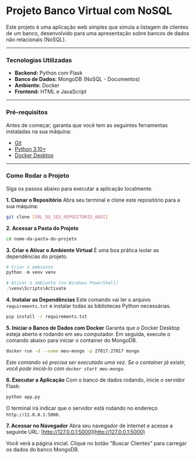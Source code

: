 # Projeto Banco Virtual com NoSQL

Este projeto é uma aplicação web simples que simula a listagem de clientes de um banco, desenvolvido para uma apresentação sobre bancos de dados não relacionais (NoSQL).

---

### Tecnologias Utilizadas

* **Backend:** Python com Flask
* **Banco de Dados:** MongoDB (NoSQL - Documentos)
* **Ambiente:** Docker
* **Frontend:** HTML e JavaScript

---

### Pré-requisitos

Antes de começar, garanta que você tem as seguintes ferramentas instaladas na sua máquina:
* [Git](https://git-scm.com/downloads)
* [Python 3.10+](https://www.python.org/downloads/)
* [Docker Desktop](https://www.docker.com/products/docker-desktop/)

---

### Como Rodar o Projeto

Siga os passos abaixo para executar a aplicação localmente.

**1. Clonar o Repositório**
Abra seu terminal e clone este repositório para a sua máquina:
```bash
git clone [URL_DO_SEU_REPOSITORIO_AQUI]
```

**2. Acessar a Pasta do Projeto**
```bash
cd nome-da-pasta-do-projeto
```

**3. Criar e Ativar o Ambiente Virtual**
É uma boa prática isolar as dependências do projeto.
```powershell
# Criar o ambiente
python -m venv venv

# Ativar o ambiente (no Windows PowerShell)
.\venv\Scripts\Activate
```

**4. Instalar as Dependências**
Este comando vai ler o arquivo `requirements.txt` e instalar todas as bibliotecas Python necessárias.
```bash
pip install -r requirements.txt
```

**5. Iniciar o Banco de Dados com Docker**
Garanta que o Docker Desktop esteja aberto e rodando em seu computador. Em seguida, execute o comando abaixo para iniciar o container do MongoDB.
```bash
docker run -d --name meu-mongo -p 27017:27017 mongo
```
*Este comando só precisa ser executado uma vez. Se o container já existir, você pode iniciá-lo com `docker start meu-mongo`.*

**6. Executar a Aplicação**
Com o banco de dados rodando, inicie o servidor Flask:
```bash
python app.py
```
O terminal irá indicar que o servidor está rodando no endereço `http://12.0.0.1:5000`.

**7. Acessar no Navegador**
Abra seu navegador de internet e acesse a seguinte URL:
[http://127.0.0.1:5000](http://127.0.0.1:5000)

Você verá a página inicial. Clique no botão "Buscar Clientes" para carregar os dados do banco MongoDB.
